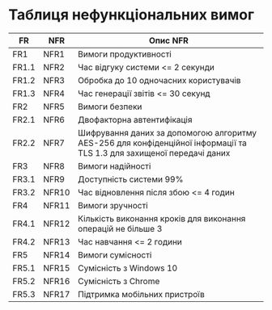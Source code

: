 # Таблиця нефункціональних вимог

| FR    | NFR   | Опис NFR                           |
|-------|-------|-----------------------------------|
| FR1   | NFR1  | Вимоги продуктивності             |
| FR1.1 | NFR2  | Час відгуку системи <= 2 секунди   |
| FR1.2 | NFR3  | Обробка до 10 одночасних користувачів |
| FR1.3 | NFR4  | Час генерації звітів <= 30 секунд  |
| FR2   | NFR5  | Вимоги безпеки                    |
| FR2.1 | NFR6  | Двофакторна автентифікація        |
| FR2.2 | NFR7  | Шифрування даних за допомогою алгоритму AES-256 для конфіденційної інформації та TLS 1.3 для захищеної передачі даних |
| FR3   | NFR8  | Вимоги надійності                 |
| FR3.1 | NFR9  | Доступність системи 99%         |
| FR3.2 | NFR10 | Час відновлення після збою <= 4 годин |
| FR4   | NFR11 | Вимоги зручності                  |
| FR4.1 | NFR12 | Кількість виконання кроків для виконання операцій не більше 3 |
| FR4.2 | NFR13 | Час навчання <= 2 години           |
| FR5   | NFR14 | Вимоги сумісності                 |
| FR5.1 | NFR15 | Сумісність з Windows 10          |
| FR5.2 | NFR16 | Сумісність з Chrome |
| FR5.3 | NFR17 | Підтримка мобільних пристроїв     |

